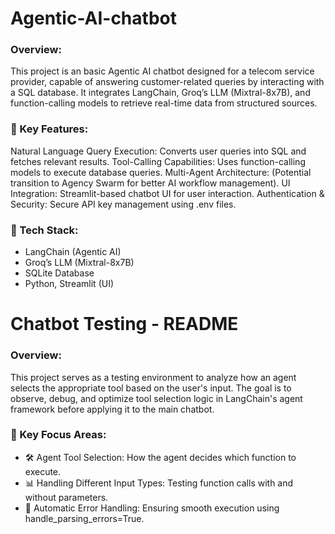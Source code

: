 # Agentic-AI-chatbot
### Overview:
This project is an basic Agentic AI chatbot designed for a telecom service provider, capable of answering customer-related queries by interacting with a SQL database. It integrates LangChain, Groq’s LLM (Mixtral-8x7B), and function-calling models to retrieve real-time data from structured sources.

### 🔹 Key Features:

Natural Language Query Execution: Converts user queries into SQL and fetches relevant results.
Tool-Calling Capabilities: Uses function-calling models to execute database queries.
Multi-Agent Architecture: (Potential transition to Agency Swarm for better AI workflow management).
UI Integration: Streamlit-based chatbot UI for user interaction.
Authentication & Security: Secure API key management using .env files.

### 🔹 Tech Stack:

- LangChain (Agentic AI)
- Groq’s LLM (Mixtral-8x7B)
- SQLite Database
- Python, Streamlit (UI)

# Chatbot Testing - README

### Overview:
This project serves as a testing environment to analyze how an agent selects the appropriate tool based on the user's input. The goal is to observe, debug, and optimize tool selection logic in LangChain's agent framework before applying it to the main chatbot.

### 🔹 Key Focus Areas:

- 🛠 Agent Tool Selection: How the agent decides which function to execute.
- 📊 Handling Different Input Types: Testing function calls with and without parameters.
- 🔄 Automatic Error Handling: Ensuring smooth execution using handle_parsing_errors=True.



